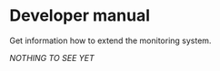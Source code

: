 Developer manual
================

Get information how to extend the monitoring system.

*NOTHING TO SEE YET*